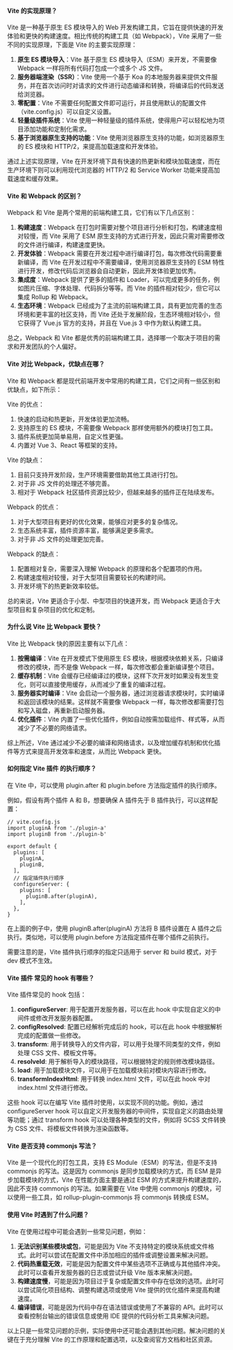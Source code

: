<!--
 * @Author: Shu Binqi
 * @Date: 2023-02-24 21:04:52
 * @LastEditors: Shu Binqi
 * @LastEditTime: 2023-02-28 17:07:37
 * @Description: Vite 面试题（8题）
 * @Version: 1.0.0
 * @FilePath: \interviewQuestions\Vue\Vite.md
-->

#### Vite 的实现原理？

Vite 是一种基于原生 ES 模块导入的 Web 开发构建工具，它旨在提供快速的开发体验和更快的构建速度。相比传统的构建工具（如 Webpack），Vite 采用了一些不同的实现原理，下面是 Vite 的主要实现原理：

1. **原生 ES 模块导入**：Vite 基于原生 ES 模块导入（ESM）来开发，不需要像 Webpack 一样将所有代码打包成一个或多个 JS 文件。
1. **服务器端渲染（SSR）**：Vite 使用一个基于 Koa 的本地服务器来提供文件服务，并在首次访问时对请求的文件进行动态编译和转换，将编译后的代码发送给浏览器。
1. **零配置**：Vite 不需要任何配置文件即可运行，并且使用默认的配置文件（vite.config.js）可以自定义设置。
1. **轻量级插件系统**：Vite 使用一种轻量级的插件系统，使得用户可以轻松地为项目添加功能和定制化需求。
1. **基于浏览器原生支持的功能**：Vite 使用浏览器原生支持的功能，如浏览器原生的 ES 模块和 HTTP/2，来提高加载速度和开发体验。

通过上述实现原理，Vite 在开发环境下具有快速的热更新和模块加载速度，而在生产环境下则可以利用现代浏览器的 HTTP/2 和 Service Worker 功能来提高加载速度和缓存效果。

#### Vite 和 Webpack 的区别？

Webpack 和 Vite 是两个常用的前端构建工具，它们有以下几点区别：

1. **构建速度**：Webpack 在打包时需要对整个项目进行分析和打包，构建速度相对较慢，而 Vite 采用了 ESM 原生支持的方式进行开发，因此只需对需要修改的文件进行编译，构建速度更快。
1. **开发体验**：Webpack 需要在开发过程中进行编译打包，每次修改代码需要重新编译，而 Vite 在开发过程中不需要编译，使用浏览器原生支持的 ESM 特性进行开发，修改代码后浏览器会自动更新，因此开发体验更加优秀。
1. **集成度**：Webpack 提供了更多的插件和 Loader，可以完成更多的任务，例如图片压缩、字体处理、代码拆分等等。而 Vite 的插件相对较少，但它可以集成 Rollup 和 Webpack。
1. **生态环境**：Webpack 已经成为了主流的前端构建工具，具有更加完善的生态环境和更丰富的社区支持，而 Vite 还处于发展阶段，生态环境相对较小，但它获得了 Vue.js 官方的支持，并且在 Vue.js 3 中作为默认构建工具。

总之，Webpack 和 Vite 都是优秀的前端构建工具，选择哪一个取决于项目的需求和开发团队的个人偏好。

#### Vite 对比 Webpack，优缺点在哪？

Vite 和 Webpack 都是现代前端开发中常用的构建工具，它们之间有一些区别和优缺点，如下所示：

Vite 的优点：

1. 快速的启动和热更新，开发体验更加流畅。
1. 支持原生的 ES 模块，不需要像 Webpack 那样使用额外的模块打包工具。
1. 插件系统更加简单易用，自定义性更强。
1. 内置对 Vue 3、React 等框架的支持。

Vite 的缺点：

1. 目前只支持开发阶段，生产环境需要借助其他工具进行打包。
1. 对于非 JS 文件的处理还不够完善。
1. 相对于 Webpack 社区插件资源比较少，但越来越多的插件正在陆续发布。

Webpack 的优点：

1. 对于大型项目有更好的优化效果，能够应对更多的复杂情况。
1. 生态系统丰富，插件资源丰富，能够满足更多需求。
1. 对于非 JS 文件的处理更加完善。

Webpack 的缺点：

1. 配置相对复杂，需要深入理解 Webpack 的原理和各个配置项的作用。
1. 构建速度相对较慢，对于大型项目需要较长的构建时间。
1. 开发环境下的热更新效率较低。

总的来说，Vite 更适合于小型、中型项目的快速开发，而 Webpack 更适合于大型项目和复杂项目的优化和定制。

#### 为什么说 Vite 比 Webpack 要快？

Vite 比 Webpack 快的原因主要有以下几点：

1. **按需编译**：Vite 在开发模式下使用原生 ES 模块，根据模块依赖关系，只编译修改的模块，而不是像 Webpack 一样，每次修改都会重新编译整个项目。
1. **缓存机制**：Vite 会缓存已经编译过的模块，这样下次开发时如果没有发生变化，则可以直接使用缓存，从而减少了重复的编译过程。
1. **服务器实时编译**：Vite 会启动一个服务器，通过浏览器请求模块时，实时编译和返回该模块的结果。这样就不需要像 Webpack 一样，每次修改都需要打包和写入磁盘，再重新启动服务器。
1. **优化插件**：Vite 内置了一些优化插件，例如自动按需加载组件、样式等，从而减少了不必要的网络请求。

综上所述，Vite 通过减少不必要的编译和网络请求，以及增加缓存机制和优化插件等方式来提高开发效率和速度，从而比 Webpack 更快。

#### 如何指定 Vite 插件 的执行顺序？

在 Vite 中，可以使用 plugin.after 和 plugin.before 方法指定插件的执行顺序。

例如，假设有两个插件 A 和 B，想要确保 A 插件先于 B 插件执行，可以这样配置：

```
// vite.config.js
import pluginA from './plugin-a'
import pluginB from './plugin-b'

export default {
  plugins: [
    pluginA,
    pluginB,
  ],
  // 指定插件执行顺序
  configureServer: {
    plugins: [
      pluginB.after(pluginA),
    ],
  },
}
```

在上面的例子中，使用 pluginB.after(pluginA) 方法将 B 插件设置在 A 插件之后执行。类似地，可以使用 plugin.before 方法指定插件在哪个插件之前执行。

需要注意的是，Vite 插件执行顺序的指定只适用于 server 和 build 模式，对于 dev 模式不生效。

#### Vite 插件 常见的 hook 有哪些？

Vite 插件常见的 hook 包括：

1. **configureServer**: 用于配置开发服务器，可以在此 hook 中实现自定义的中间件或修改开发服务器配置。
1. **configResolved**: 配置已经解析完成后的 hook，可以在此 hook 中根据解析完成的配置做一些修改。
1. **transform**: 用于转换导入的文件内容，可以用于处理不同类型的文件，例如处理 CSS 文件、模板文件等。
1. **resolveId**: 用于解析导入的模块路径，可以根据特定的规则修改模块路径。
1. **load**: 用于加载模块文件，可以用于在加载模块前对模块内容进行修改。
1. **transformIndexHtml**: 用于转换 index.html 文件，可以在此 hook 中对 index.html 文件进行修改。

这些 hook 可以在编写 Vite 插件时使用，以实现不同的功能。例如，通过 configureServer hook 可以自定义开发服务器的中间件，实现自定义的路由处理等功能；通过 transform hook 可以处理各种类型的文件，例如将 SCSS 文件转换为 CSS 文件、将模板文件转换为渲染函数等。

#### Vite 是否支持 commonjs 写法？

Vite 是一个现代化的打包工具，支持 ES Module（ESM）的写法，但是不支持 commonjs 的写法。这是因为 commonjs 是同步加载模块的方式，而 ESM 是异步加载模块的方式，Vite 在性能方面主要是通过 ESM 的方式来提升构建速度的，因此不支持 commonjs 的写法。如果需要在 Vite 中使用 commonjs 的模块，可以使用一些工具，如 rollup-plugin-commonjs 将 commonjs 转换成 ESM。

#### 使用 Vite 时遇到了什么问题？

Vite 在使用过程中可能会遇到一些常见问题，例如：

1. **无法识别某些模块或包**，可能是因为 Vite 不支持特定的模块系统或文件格式。此时可以尝试在配置文件中添加相应的插件或调整设置来解决问题。
1. **代码热重载无效**，可能是因为配置文件中某些选项不正确或与其他插件冲突。此时可以查看开发服务器的日志或尝试升级 Vite 版本来解决问题。
1. **构建速度慢**，可能是因为项目过于复杂或配置文件中存在低效的选项。此时可以尝试简化项目结构、调整构建选项或使用 Vite 提供的优化插件来提高构建速度。
1. **编译错误**，可能是因为代码中存在语法错误或使用了不兼容的 API。此时可以查看控制台输出的错误信息或使用 IDE 提供的代码分析工具来解决问题。

以上只是一些常见问题的示例，实际使用中还可能会遇到其他问题。解决问题的关键在于充分理解 Vite 的工作原理和配置选项，以及查阅官方文档和社区资源。
